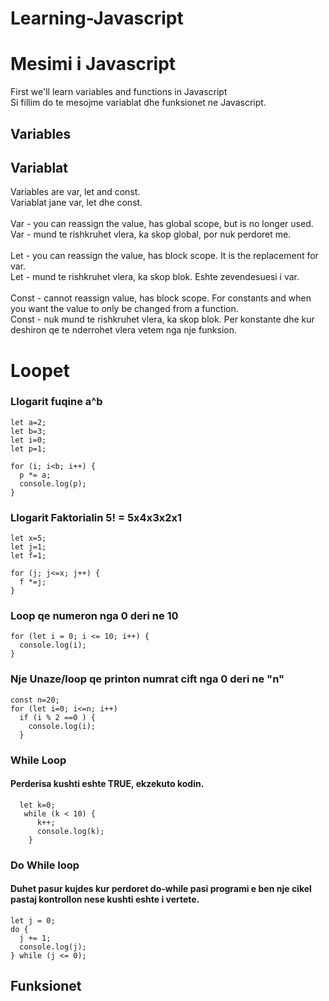 # Learning-Javascript
# Mesimi i Javascript

First we'll learn variables and functions in Javascript</br>
Si fillim do te mesojme variablat dhe funksionet ne Javascript.</br>

## Variables
## Variablat

Variables are var, let and const. </br>
Variablat jane var, let dhe const.</br>
</br>
Var - you can reassign the value, has global scope, but is no longer used.</br>
Var - mund te rishkruhet vlera, ka skop global, por nuk perdoret me. </br>
</br>
Let - you can reassign the value, has block scope. It is the replacement for var.</br>
Let - mund te rishkruhet vlera, ka skop blok. Eshte zevendesuesi i var.</br>
</br>
Const - cannot reassign value, has block scope. For constants and when you want the value to only be changed from a function.</br>
Const - nuk mund te rishkruhet vlera, ka skop blok. Per konstante dhe kur deshiron qe te nderrohet vlera vetem 
nga nje funksion.</br>



# Loopet

### Llogarit fuqine a^b
```
let a=2;
let b=3;
let i=0;
let p=1;

for (i; i<b; i++) {
  p *= a;
  console.log(p);
}
```
### Llogarit Faktorialin 5! = 5x4x3x2x1
```
let x=5;
let j=1;
let f=1;

for (j; j<=x; j++) {
  f *=j;
}
```

### Loop qe numeron nga 0 deri ne 10
```
for (let i = 0; i <= 10; i++) {
  console.log(i);
} 
```


### Nje Unaze/loop qe printon numrat cift nga 0 deri ne "n"
```
const n=20;
for (let i=0; i<=n; i++)
  if (i % 2 ==0 ) {
    console.log(i);
  }
```

### While Loop
#### Perderisa kushti eshte TRUE, ekzekuto kodin.
```
  let k=0;
   while (k < 10) {   
      k++;
      console.log(k);
    }
```
### Do While loop
#### Duhet pasur kujdes kur perdoret do-while pasi programi e ben nje cikel pastaj kontrollon nese kushti eshte i vertete.
```
let j = 0;
do {
  j += 1;
  console.log(j);
} while (j <= 0);    
```


## Funksionet
